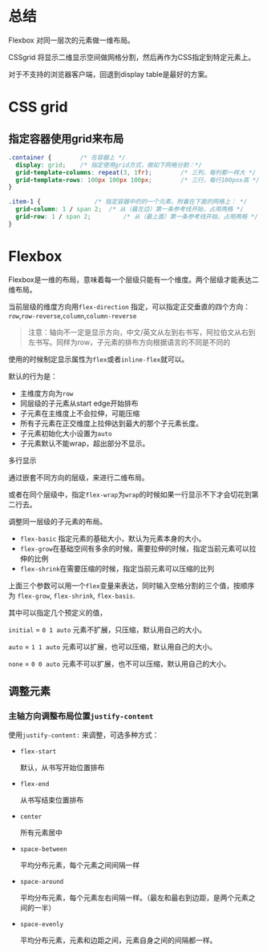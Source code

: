 # 总结

Flexbox 对同一层次的元素做一维布局。

CSSgrid 将显示二维显示空间做网格分割，然后再作为CSS指定到特定元素上。

对于不支持的浏览器客户端，回退到display table是最好的方案。

# CSS grid

## 指定容器使用grid来布局

```css
.container {    	/* 在容器上 */
  display: grid; 	/* 指定使用grid方式，做如下网格分割：*/
  grid-template-columns: repeat(3, 1fr); 		/* 三列，每列都一样大 */
  grid-template-rows: 100px 100px 100px; 		/* 三行，每行100pox高 */
}

.item-1 { 				/* 指定容器中的的一个元素，附着在下面的网格上： */
  grid-column: 1 / span 2;  /* 从（最左边）第一条参考线开始，占用两格 */
  grid-row: 1 / span 2; 		/* 从（最上面）第一条参考线开始，占用两格 */
}
```



# Flexbox

Flexbox是一维的布局，意味着每一个层级只能有一个维度。两个层级才能表达二维布局。

当前层级的维度方向用`flex-direction` 指定，可以指定正交垂直的四个方向：`row`,`row-reverse`,`column`,`column-reverse`

> 注意：轴向不一定是显示方向，中文/英文从左到右书写，阿拉伯文从右到左书写。同样为row，子元素的排布方向根据语言的不同是不同的

使用的时候制定显示属性为`flex`或者`inline-flex`就可以。

默认的行为是：

- 主维度方向为`row`
- 同层级的子元素从start edge开始排布
- 子元素在主维度上不会拉伸，可能压缩
- 所有子元素在正交维度上拉伸达到最大的那个子元素长度。
- 子元素初始化大小设置为`auto`
- 子元素默认不能wrap，超出部分不显示。

多行显示

通过嵌套不同方向的层级，来进行二维布局。

或者在同个层级中，指定`flex-wrap`为`wrap`的时候如果一行显示不下才会切花到第二行去。

调整同一层级的子元素的布局。

- `flex-basic` 指定元素的基础大小，默认为元素本身的大小。
- `flex-grow`在基础空间有多余的时候，需要拉伸的时候，指定当前元素可以拉伸的比例
- `flex-shrink`在需要压缩的时候，指定当前元素可以压缩的比列

上面三个参数可以用一个`flex`变量来表达，同时输入空格分割的三个值，按顺序为 `flex-grow`, `flex-shrink`, `flex-basis`.

其中可以指定几个预定义的值，

`initial` = `0 1 auto` 元素不扩展，只压缩，默认用自己的大小。

`auto` = `1 1 auto` 元素可以扩展，也可以压缩，默认用自己的大小。

`none` = `0 0 auto` 元素不可以扩展，也不可以压缩，默认用自己的大小。

## 调整元素

### 主轴方向调整布局位置`justify-content`

使用`justify-content:` 来调整，可选多种方式：

- `flex-start` 

  默认，从书写开始位置排布

- `flex-end`

  从书写结束位置排布

- `center`

  所有元素居中

- `space-between`

  平均分布元素，每个元素之间间隔一样

- `space-around`

  平均分布元素，每个元素左右间隔一样。（最左和最右到边距，是两个元素之间的一半）

- `space-evenly`

  平均分布元素，元素和边距之间，元素自身之间的间隔都一样。





[1]: https://developer.mozilla.org/en-US/docs/Web/CSS/CSS_Flexible_Box_Layout/Basic_Concepts_of_Flexbox#the_flex-basis_property "flexbox 基本概念"
[1]: http://www.ruanyifeng.com/blog/2019/03/grid-layout-tutorial.html "CSS Grid 网格布局教程"
[1]: https://caniuse.com/?search=css%20grid "CSS Grid兼容列表"
[2]: https://colintoh.com/blog/display-table-anti-hero "CSS 反模式英雄display-table"





